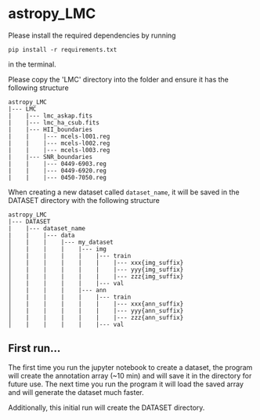 # astropy_LMC
Please install the required dependencies by running
```
pip install -r requirements.txt
``` 
in the terminal.

Please copy the 'LMC' directory into the folder and ensure it has the following structure
```
astropy_LMC
|--- LMC
|    |--- lmc_askap.fits
|    |--- lmc_ha_csub.fits
|    |--- HII_boundaries
|    |    |--- mcels-l001.reg
|    |    |--- mcels-l002.reg
|    |    |--- mcels-l003.reg       
|    |--- SNR_boundaries
|    |    |--- 0449-6903.reg
|    |    |--- 0449-6920.reg
|    |    |--- 0450-7050.reg
```

When creating a new dataset called `dataset_name`, it will be saved in the DATASET directory with the following structure
```
astropy_LMC
|--- DATASET
|    |--- dataset_name
|    |    |--- data
│    |    |    |--- my_dataset
│    |    |    |    |--- img
│    |    |    |    |    |--- train
│    |    |    |    |    |    |--- xxx{img_suffix}
│    |    |    |    |    |    |--- yyy{img_suffix}
│    |    |    |    |    |    |--- zzz{img_suffix}
│    |    |    |    |    |--- val
│    |    |    |    |--- ann
│    |    |    |    |    |--- train
│    |    |    |    |    |    |--- xxx{ann_suffix}
│    |    |    |    |    |    |--- yyy{ann_suffix}
│    |    |    |    |    |    |--- zzz{ann_suffix}
│    |    |    |    |    |--- val
```

## First run...
The first time you run the jupyter notebook to create a dataset, the program will create the annotation array (~10 min) and will save it in the directory for future use. The next time you run the program it will load the saved array and will generate the dataset much faster.

Additionally, this initial run will create the DATASET directory. 
